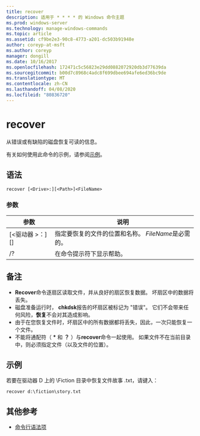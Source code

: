 ```yaml
---
title: recover
description: 适用于 * * * * 的 Windows 命令主题
ms.prod: windows-server
ms.technology: manage-windows-commands
ms.topic: article
ms.assetid: cf9be2e3-90c8-4773-a201-dc503b91948e
author: coreyp-at-msft
ms.author: coreyp
manager: dongill
ms.date: 10/16/2017
ms.openlocfilehash: 172471c5c56823e29dd0882072920db3d77639da
ms.sourcegitcommit: b00d7c8968c4adc8f699dbee694afe6ed36bc9de
ms.translationtype: MT
ms.contentlocale: zh-CN
ms.lasthandoff: 04/08/2020
ms.locfileid: "80836720"
---
```

# <a name="recover"></a>recover



从错误或有缺陷的磁盘恢复可读的信息。

有关如何使用此命令的示例，请参阅[示例](#BKMK_examples)。

## <a name="syntax"></a>语法

```
recover [<Drive>:][<Path>]<FileName>
```

### <a name="parameters"></a>参数

|           参数           |                                          说明                                          |
|-------------------------------|-----------------------------------------------------------------------------------------------|
| [\<驱动器 >：][<Path>]<FileName> | 指定要恢复的文件的位置和名称。 *FileName*是必需的。 |
|              /?               |                             在命令提示符下显示帮助。                              |

## <a name="remarks"></a>备注

-   **Recover**命令逐扇区读取文件，并从良好的扇区恢复数据。 坏扇区中的数据将丢失。
-   磁盘准备运行时， **chkdsk**报告的坏扇区被标记为 "错误"。 它们不会带来任何风险，**恢复**不会对其造成影响。
-   由于在您恢复文件时，坏扇区中的所有数据都将丢失，因此，一次只能恢复一个文件。
-   不能将通配符（ **&#42;** 和 **？** ）与**recover**命令一起使用。 如果文件不在当前目录中，则必须指定文件（以及文件的位置）。

## <a name="examples"></a><a name=BKMK_examples></a>示例

若要在驱动器 D 上的 \Fiction 目录中恢复文件故事 .txt，请键入：
```
recover d:\fiction\story.txt 
```

## <a name="additional-references"></a>其他参考

- [命令行语法项](command-line-syntax-key.md)